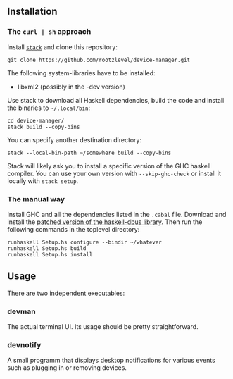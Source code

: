 ## Installation

### The `curl | sh` approach

Install [`stack`](https://github.com/commercialhaskell/stack) and
clone this repository:

    git clone https://github.com/rootzlevel/device-manager.git

The following system-libraries have to be installed:

 - libxml2 (possibly in the -dev version)

Use stack to download all Haskell dependencies, build the code and
install the binaries to `~/.local/bin`:

    cd device-manager/
	stack build --copy-bins

You can specify another destination directory:

    stack --local-bin-path ~/somewhere build --copy-bins

Stack will likely ask you to install a specific version of the GHC
haskell compiler. You can use your own version with `--skip-ghc-check`
or install it locally with `stack setup`.


### The manual way

Install GHC and all the dependencies listed in the `.cabal` file.
Download and install the
[patched version of the haskell-dbus library](https://gitlab.com/hpdeifel/haskell-dbus/tree/path_namespace).
Then run the following commands in the toplevel directory:

    runhaskell Setup.hs configure --bindir ~/whatever
	runhaskell Setup.hs build
	runhaskell Setup.hs install

## Usage

There are two independent executables:

### devman

The actual terminal UI. Its usage should be pretty straightforward.

### devnotify

A small programm that displays desktop notifications for various
events such as plugging in or removing devices.
